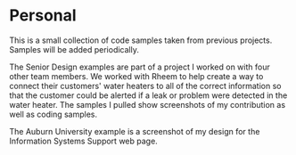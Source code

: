 # Personal
This is a small collection of code samples taken from previous projects. 
Samples will be added periodically.

The Senior Design examples are part of a project I worked on with four other team members. We worked with Rheem to help create a way to connect their customers' water heaters to all of the correct information so that the customer could be alerted if a leak or problem were detected in the water heater. The samples I pulled show screenshots of my contribution as well as coding samples.

The Auburn University example is a screenshot of my design for the Information Systems Support web page.
